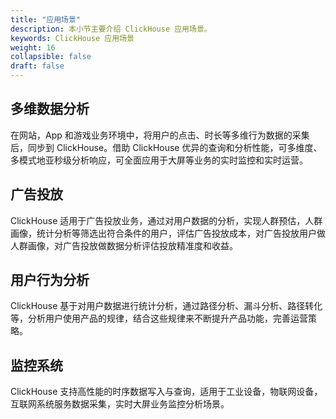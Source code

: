 ```yaml
---
title: "应用场景"
description: 本小节主要介绍 ClickHouse 应用场景。 
keywords: ClickHouse 应用场景 
weight: 16
collapsible: false
draft: false
---
```




## 多维数据分析

在网站，App 和游戏业务环境中，将用户的点击、时长等多维行为数据的采集后，同步到 ClickHouse。借助 ClickHouse 优异的查询和分析性能，可多维度、多模式地亚秒级分析响应，可全面应用于大屏等业务的实时监控和实时运营。

## 广告投放

ClickHouse 适用于广告投放业务，通过对用户数据的分析，实现人群预估，人群画像，统计分析等筛选出符合条件的用户，评估广告投放成本，对广告投放用户做人群画像，对广告投放做数据分析评估投放精准度和收益。

## 用户行为分析

ClickHouse 基于对用户数据进行统计分析，通过路径分析、漏斗分析、路径转化等，分析用户使用产品的规律，结合这些规律来不断提升产品功能，完善运营策略。

## 监控系统

ClickHouse 支持高性能的时序数据写入与查询，适用于工业设备，物联网设备，互联网系统服务数据采集，实时大屏业务监控分析场景。
